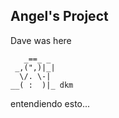 ## Angel's Project

Dave was here
```
   _==_ _
 _,(",)|_|
  \/. \-|
__( :  )|_ dkm
``` 

entendiendo esto...
